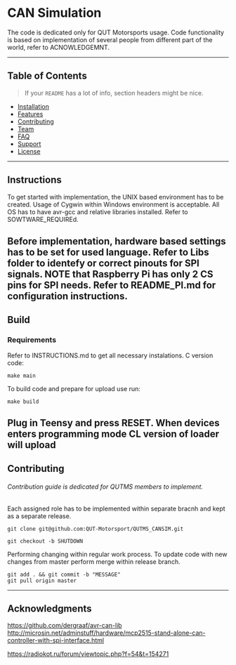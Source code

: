 # CAN Simulation
The code is dedicated only for QUT Motorsports usage. Code functionality is based on implementation of several people from different part of the world, refer to ACNOWLEDGEMNT.

---
## Table of Contents

> If your `README` has a lot of info, section headers might be nice.

- [Installation](#installation)
- [Features](#features)
- [Contributing](#contributing)
- [Team](#team)
- [FAQ](#faq)
- [Support](#support)
- [License](#license)

---

## Instructions
To get started with implementation, the UNIX based environment has to be created. Usage of Cygwin within Windows environment is acceptable. All OS has to have avr-gcc and relative libraries installed. Refer to SOWTWARE_REQUIREd.

Before implementation, hardware based settings has to be set for used language. Refer to Libs folder to identefy or correct pinouts for SPI signals.
NOTE that Raspberry Pi has only 2 CS pins for SPI needs. Refer to README_PI.md for configuration instructions.
---
## Build
### Requirements
Refer to INSTRUCTIONS.md to get all necessary instalations.
C version code:
```
make main
```
To build code and prepare for upload use run:
```
make build
```
Plug in Teensy and press RESET. When devices enters programming mode CL version of loader will upload
---
## Contributing
###### Contribution guide is dedicated for QUTMS members to implement.
Each assigned role has to be implemented within separate bracnh and kept as a separate release.
```
git clone git@github.com:QUT-Motorsport/QUTMS_CANSIM.git
```

```
git checkout -b SHUTDOWN
```

Performing changing within regular work process.
To update code with new changes from master perform merge within release branch.

```
git add . && git commit -b "MESSAGE"
git pull origin master
```
---
## Acknowledgments
https://github.com/dergraaf/avr-can-lib
http://microsin.net/adminstuff/hardware/mcp2515-stand-alone-can-controller-with-spi-interface.html

https://radiokot.ru/forum/viewtopic.php?f=54&t=154271